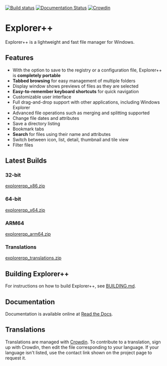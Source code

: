 [![Build status](https://ci.appveyor.com/api/projects/status/ggvn28se8xhes3x3/branch/master?svg=true)](https://ci.appveyor.com/project/derceg/explorerplusplus/branch/master)
[![Documentation Status](https://readthedocs.org/projects/explorerplusplus/badge/?version=latest)](https://explorerplusplus.readthedocs.io/en/latest/?badge=latest)
[![Crowdin](https://d322cqt584bo4o.cloudfront.net/explorerplusplus/localized.svg)](https://crowdin.com/project/explorerplusplus)

# Explorer++

Explorer++ is a lightweight and fast file manager for Windows.

## Features

* With the option to save to the registry or a configuration file, Explorer++ is __completely portable__
* __Tabbed browsing__ for easy management of multiple folders
* Display window shows previews of files as they are selected
* __Easy-to-remember keyboard shortcuts__ for quick navigation
* Customizable user interface
* Full drag-and-drop support with other applications, including Windows Explorer
* Advanced file operations such as merging and splitting supported
* Change file dates and attributes
* Save a directory listing
* Bookmark tabs
* __Search__ for files using their name and attributes
* Switch between icon, list, detail, thumbnail and tile view
* Filter files

## Latest Builds

### 32-bit

[explorerpp_x86.zip](https://download.explorerplusplus.com/dev/latest/explorerpp_x86.zip)

### 64-bit

[explorerpp_x64.zip](https://download.explorerplusplus.com/dev/latest/explorerpp_x64.zip)

### ARM64

[explorerpp_arm64.zip](https://download.explorerplusplus.com/dev/latest/explorerpp_arm64.zip)

### Translations

[explorerpp_translations.zip](https://download.explorerplusplus.com/dev/latest/explorerpp_translations.zip)

## Building Explorer++

For instructions on how to build Explorer++, see [BUILDING.md](BUILDING.md).

## Documentation

Documentation is available online at [Read the Docs](https://explorerplusplus.readthedocs.io/en/latest/).

## Translations

Translations are managed with [Crowdin](https://crowdin.com/project/explorerplusplus). To contribute to a translation, sign up with Crowdin, then edit the file corresponding to your language. If your language isn't listed, use the contact link shown on the project page to request it.
